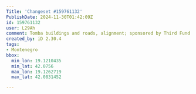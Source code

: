 ```yaml
---
Title: 'Changeset #159761132'
PublishDate: 2024-11-30T01:42:09Z
id: 159761132
user: L29Ah
comment: Tomba buildings and roads, alignment; sponsored by Third Fund of Montelibero
created_by: iD 2.30.4
tags:
- Montenegro
bbox:
  min_lon: 19.1210435
  min_lat: 42.0756
  max_lon: 19.1262719
  max_lat: 42.0831452

---
```

